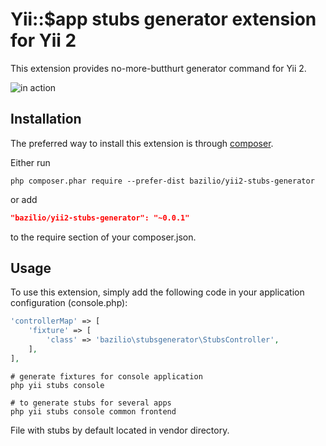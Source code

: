 Yii::$app stubs generator extension for Yii 2
=============================================

This extension provides no-more-butthurt generator command for Yii 2.

![in action](http://monosnap.com/image/vCnH1SWaXwKXLuchkutNGZXkeeoYWK.png)

Installation
------------

The preferred way to install this extension is through [composer](http://getcomposer.org/download/).

Either run

```
php composer.phar require --prefer-dist bazilio/yii2-stubs-generator
```

or add

```json
"bazilio/yii2-stubs-generator": "~0.0.1"
```

to the require section of your composer.json.


Usage
-----

To use this extension, simply add the following code in your application configuration (console.php):

```php
'controllerMap' => [
    'fixture' => [
        'class' => 'bazilio\stubsgenerator\StubsController',
    ],
],
```

```
# generate fixtures for console application
php yii stubs console

# to generate stubs for several apps
php yii stubs console common frontend
```

File with stubs by default located in vendor directory.